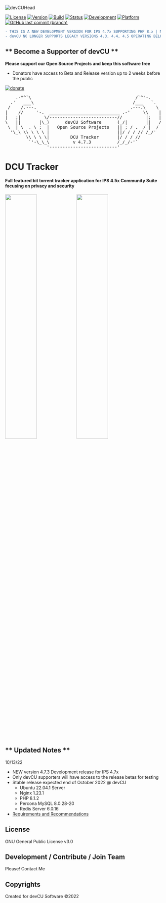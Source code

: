 ![devCUHead](https://www.devcu.com/mediasrc/github-banner.png?V=1.0)

[![License](https://img.shields.io/badge/License-GNUv3-blue.svg)](https://github.com/devCU/IPS-BitTracker/blob/master/LICENSE) 
[![Version](https://img.shields.io/badge/Version-4.7.3-ff69b4.svg)](https://www.devcu.com/devcu-tracker/)
[![Build](https://img.shields.io/badge/Build-Development-red.svg)](https://www.devcu.com/devcu-tracker/)
[![Status](https://img.shields.io/badge/Status-BETA-inactive.svg)](https://www.devcu.com/devcu-tracker/)
[![Development](https://img.shields.io/badge/Development-Active-success.svg)](https://www.devcu.com/devcu-tracker/)
[![Platform](https://img.shields.io/badge/Platform-IPS4.7x-blue.svg)](https://www.devcu.com/devcu-tracker/)
[![GitHub last commit (branch)](https://img.shields.io/github/last-commit/devCU/IPS-BitTracker/master.svg)](https://www.devcu.com/devcu-tracker/)

```diff
- THIS IS A NEW DEVELOPMENT VERSION FOR IPS 4.7x SUPPORTING PHP 8.x | MySQL 8.x | REDIS 6.x 
- devCU NO LONGER SUPPORTS LEGACY VERSIONS 4.3, 4.4, 4.5 OPERATING BELOW PHP 8x
```

## ** Become a Supporter of devCU **
	
**Please support our Open Source Projects and keep this software free**

- Donators have access to Beta and Release version up to 2 weeks before the public

[![donate](https://www.devcu.com/mediasrc/support_devcu.png?v=1)](https://www.devcu.com/donate)

    
<pre>
    .-"^`\                                        /`^"-.
  .'   ___\                                      /___   `.
 /    /.---.                                    .---.\    \
|    //     '-.  ___________________________ .-'     \\    |
|   ;|         \/--------------------------//         |;   |
\   ||       |\_)      devCU Software      (_/|       ||   /
 \  | \  . \ ;  |   Open Source Projects   || ; / .  / |  /
  '\_\ \\ \ \ \ |                          ||/ / / // /_/'
        \\ \ \ \|        DCU Tracker       |/ / / //
         `'-\_\_\         v 4.7.3          /_/_/-'`
                '--------------------------'
</pre>


# DCU Tracker

#### Full featured bit torrent tracker application for IPS 4.5x Community Suite focusing on privacy and security

<img src="https://www.devcu.com/mediasrc/userSettings.PNG?V=1.8" width="45%"></img>
<img src="https://www.devcu.com/mediasrc/ACPoverview.PNG?V=1.9" width="45%"></img>

## ** Updated Notes **

10/13/22

- NEW version 4.7.3 Development release for IPS 4.7x
- Only devCU supporters will have access to the release betas for testing
- Stable release expected end of October 2022 @ devCU
   - Ubuntu 22.04.1 Server
   - Nginx 1.23.1
   - PHP 8.1.2
   - Percona MySQL 8.0.28-20
   - Redis Server 6.0.16
- [Requirements and Recommendations](https://github.com/devCU/IPS-BitTracker/issues/7#issuecomment-1279621169)


## License

GNU General Public License v3.0

## Development / Contribute / Join Team

Please! Contact Me

## Copyrights

Created for devCU Software ©2022
